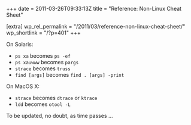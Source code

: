 +++
date = 2011-03-26T09:33:13Z
title = "Reference: Non-Linux Cheat Sheet"

[extra]
wp_rel_permalink = "/2011/03/reference-non-linux-cheat-sheet/"
wp_shortlink = "/?p=401"
+++

On Solaris:

- `ps xa` becomes `ps -ef`
- `ps xauwww` becomes `pargs`
- `strace` becomes `truss`
- `find [args]` becomes `find . [args] -print`

On MacOS X:

- `strace` becomes `dtrace` or `ktrace`
- `ldd` becomes `otool -L`

To be updated, no doubt, as time passes …
